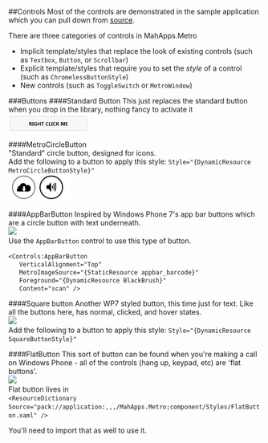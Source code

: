 ##Controls
Most of the controls are demonstrated in the sample application which you can pull down from [source](https://github.com/mahapps/mahapps.metro/). 

There are three categories of controls in MahApps.Metro

* Implicit template/styles that replace the look of existing controls (such as `Textbox`, `Button`, or `Scrollbar`)
* Explicit template/styles that require you to set the *style* of a control (such as `ChromelessButtonStyle`)
* New controls (such as `ToggleSwitch` or `MetroWindow`)

###Buttons
####Standard Button
This just replaces the standard button when you drop in the library, nothing fancy to activate it    
![](images/08_RegularButton.png)

####MetroCircleButton  
"Standard" circle button, designed for icons.  
Add the following to a button to apply this style: `Style="{DynamicResource MetroCircleButtonStyle}"`  
![](images/07_CircleButtons.png)

####AppBarButton
Inspired by Windows Phone 7's app bar buttons which are a circle button with text underneath.  
![](http://images.theleagueofpaul.com/appbarbuttoncontrol.png)  
Use the `AppBarButton` control to use this type of button.  

    <Controls:AppBarButton
       VerticalAlignment="Top"
       MetroImageSource="{StaticResource appbar_barcode}"
       Foreground="{DynamicResource BlackBrush}"
       Content="scan" />  

####Square button 
Another WP7 styled button, this time just for text. Like all the buttons here, has normal, clicked, and hover states.  
![](http://images.theleagueofpaul.com/squarebutton04.png)  
Add the following to a button to apply this style: `Style="{DynamicResource SquareButtonStyle}"`

####FlatButton
This sort of button can be found when you're making a call on Windows Phone - all of the controls (hang up, keypad, etc) are 'flat buttons'.  
![](http://images.theleagueofpaul.com/flatbutton04.png)  
Flat button lives in   
`<ResourceDictionary Source="pack://application:,,,/MahApps.Metro;component/Styles/FlatButton.xaml" />`

You'll need to import that as well to use it.